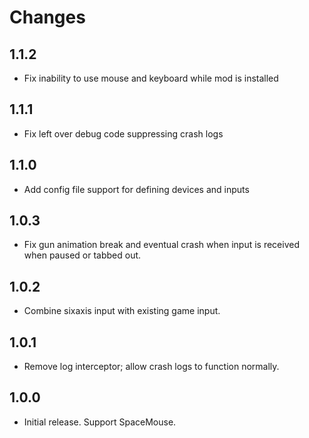 # Changes

## 1.1.2

- Fix inability to use mouse and keyboard while mod is installed

## 1.1.1

- Fix left over debug code suppressing crash logs

## 1.1.0

- Add config file support for defining devices and inputs

## 1.0.3

- Fix gun animation break and eventual crash when input is received when paused or tabbed out.

## 1.0.2

- Combine sixaxis input with existing game input.

## 1.0.1

- Remove log interceptor; allow crash logs to function normally.

## 1.0.0

- Initial release. Support SpaceMouse.
